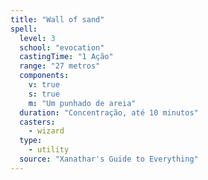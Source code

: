```yaml
---
title: "Wall of sand"
spell:
  level: 3
  school: "evocation"
  castingTime: "1 Ação"
  range: "27 metros"
  components:
    v: true
    s: true
    m: "Um punhado de areia"
  duration: "Concentração, até 10 minutos"
  casters:
    - wizard
  type:
    - utility
  source: "Xanathar's Guide to Everything"
---
```

